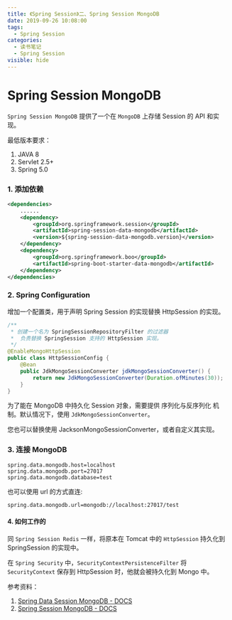 ```yaml
---
title: 《Spring Session》二、Spring Session MongoDB
date: 2019-09-26 10:08:00
tags:
  - Spring Session
categories:
  - 读书笔记
  - Spring Session
visible: hide
---
```


# Spring Session MongoDB

`Spring Session MongoDB` 提供了一个在 `MongoDB` 上存储 Session 的 API 和实现。

最低版本要求：

1. JAVA 8
2. Servlet 2.5+
3. Spring 5.0

### 1. 添加依赖

```xml
<dependencies>
	......
    <dependency>
    	<groupId>org.springframework.session</groupId>
        <artifactId>spring-session-data-mongodb</artifactId>
        <version>${spring-session-data-mongodb.version}</version>
    </dependency>
    <dependency>
    	<groupId>org.springframework.boo</groupId>
        <artifactId>spring-boot-starter-data-mongodb</artifactId>
    </dependency>
</dependencies>
```

### 2. Spring Configuration

增加一个配置类，用于声明 Spring Session 的实现替换 HttpSession 的实现。

```java
/**
 * 创建一个名为 SpringSessionRepositoryFilter 的过滤器
 *  负责替换 SpringSession 支持的 HttpSession 实现。
 */
@EnableMongoHttpSession
public class HttpSessionConfig {
    @Bean
    public JdkMongoSessionConverter jdkMongoSessionConverter() {
        return new JdkMongoSessionConverter(Duration.ofMinutes(30));
    }
}
```

为了能在 MongoDB 中持久化 Session 对象，需要提供 序列化与反序列化 机制。默认情况下，使用 `JdkMongoSessionConverter`。

您也可以替换使用 JacksonMongoSessionConverter，或者自定义其实现。

### 3. 连接 MongoDB

```properties
spring.data.mongodb.host=localhost
spring.data.mongodb.port=27017
spring.data.mongodb.database=test
```

也可以使用 url 的方式直连:

```properties
spring.data.mongodb.url=mongodb://localhost:27017/test
```

#### 4. 如何工作的

同 `Spring Session Redis` 一样，将原本在 Tomcat 中的 `HttpSession` 持久化到 SpringSession 的实现中。

在 `Spring Security` 中，`SecurityContextPersistenceFilter` 将 `SecurityContext` 保存到 HttpSession 时，他就会被持久化到 Mongo 中。

参考资料：

1. [Spring Data Session MongoDB - DOCS](https://docs.spring.io/spring-session-data-mongodb/docs/2.2.0.BUILD-SNAPSHOT/reference/htmlsingle/boot-mongo.html)
2. [Spring Session MongoDB - DOCS](https://docs.spring.io/spring-session-data-mongodb/docs/2.2.0.BUILD-SNAPSHOT/reference/htmlsingle/)
